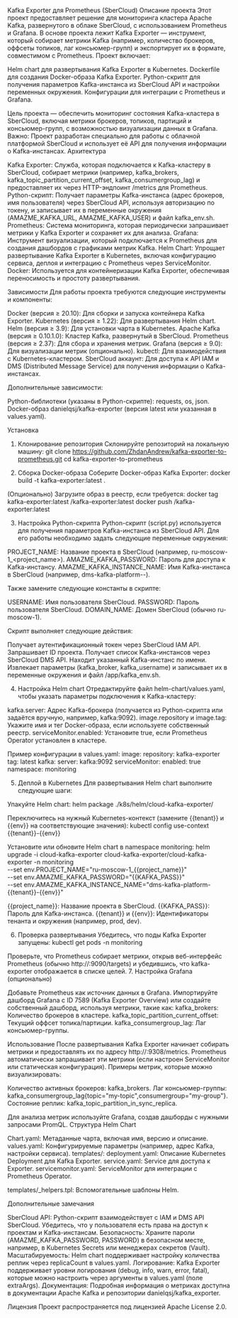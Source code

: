 Kafka Exporter для Prometheus (SberCloud)
Описание проекта
Этот проект предоставляет решение для мониторинга кластера Apache Kafka, развернутого в облаке SberCloud, с использованием Prometheus и Grafana. В основе проекта лежит Kafka Exporter — инструмент, который собирает метрики Kafka (например, количество брокеров, оффсеты топиков, лаг консьюмер-групп) и экспортирует их в формате, совместимом с Prometheus. Проект включает:

Helm chart для развертывания Kafka Exporter в Kubernetes.
Dockerfile для создания Docker-образа Kafka Exporter.
Python-скрипт для получения параметров Kafka-инстанса из SberCloud API и настройки переменных окружения.
Конфигурации для интеграции с Prometheus и Grafana.

Цель проекта — обеспечить мониторинг состояния Kafka-кластера в SberCloud, включая метрики брокеров, топиков, партиций и консьюмер-групп, с возможностью визуализации данных в Grafana.
Важно: Проект разработан специально для работы с облачной платформой SberCloud и использует её API для получения информации о Kafka-инстансах.
Архитектура

Kafka Exporter: Служба, которая подключается к Kafka-кластеру в SberCloud, собирает метрики (например, kafka_brokers, kafka_topic_partition_current_offset, kafka_consumergroup_lag) и предоставляет их через HTTP-эндпоинт /metrics для Prometheus.
Python-скрипт: Получает параметры Kafka-инстанса (адрес брокеров, имя пользователя) через SberCloud API, используя авторизацию по токену, и записывает их в переменные окружения (AMAZME_KAFKA_URL, AMAZME_KAFKA_USER) и файл kafka_env.sh.
Prometheus: Система мониторинга, которая периодически запрашивает метрики у Kafka Exporter и сохраняет их для анализа.
Grafana: Инструмент визуализации, который подключается к Prometheus для создания дашбордов с графиками метрик Kafka.
Helm Chart: Упрощает развертывание Kafka Exporter в Kubernetes, включая конфигурацию сервиса, деплоя и интеграцию с Prometheus через ServiceMonitor.
Docker: Используется для контейнеризации Kafka Exporter, обеспечивая переносимость и простоту развертывания.

Зависимости
Для работы проекта требуются следующие инструменты и компоненты:

Docker (версия ≥ 20.10): Для сборки и запуска контейнера Kafka Exporter.
Kubernetes (версия ≥ 1.22): Для развертывания Helm chart.
Helm (версия ≥ 3.9): Для установки чарта в Kubernetes.
Apache Kafka (версия ≥ 0.10.1.0): Кластер Kafka, развернутый в SberCloud.
Prometheus (версия ≥ 2.37): Для сбора и хранения метрик.
Grafana (версия ≥ 9.0): Для визуализации метрик (опционально).
kubectl: Для взаимодействия с Kubernetes-кластером.
SberCloud аккаунт: Для доступа к API IAM и DMS (Distributed Message Service) для получения информации о Kafka-инстансах.

Дополнительные зависимости:

Python-библиотеки (указаны в Python-скрипте): requests, os, json.
Docker-образ danielqsj/kafka-exporter (версия latest или указанная в values.yaml).

Установка
1. Клонирование репозитория
Склонируйте репозиторий на локальную машину:
git clone https://github.com/ZhdanAndrew/kafka-exporter-to-prometheus.git
cd kafka-exporter-to-prometheus

2. Сборка Docker-образа
Соберите Docker-образ Kafka Exporter:
docker build -t kafka-exporter:latest .

(Опционально) Загрузите образ в реестр, если требуется:
docker tag kafka-exporter:latest <your-registry>/kafka-exporter:latest
docker push <your-registry>/kafka-exporter:latest

3. Настройка Python-скрипта
Python-скрипт (script.py) используется для получения параметров Kafka-инстанса из SberCloud API. Для его работы необходимо задать следующие переменные окружения:

PROJECT_NAME: Название проекта в SberCloud (например, ru-moscow-1_<project_name>).
AMAZME_KAFKA_PASSWORD: Пароль для доступа к Kafka-инстансу.
AMAZME_KAFKA_INSTANCE_NAME: Имя Kafka-инстанса в SberCloud (например, dms-kafka-platform-<tenant>-<env>).

Также замените следующие константы в скрипте:

USERNAME: Имя пользователя SberCloud.
PASSWORD: Пароль пользователя SberCloud.
DOMAIN_NAME: Домен SberCloud (обычно ru-moscow-1).

Скрипт выполняет следующие действия:

Получает аутентификационный токен через SberCloud IAM API.
Запрашивает ID проекта.
Получает список Kafka-инстансов через SberCloud DMS API.
Находит указанный Kafka-инстанс по имени.
Извлекает параметры (kafka_broker, kafka_username) и записывает их в переменные окружения и файл /app/kafka_env.sh.

4. Настройка Helm chart
Отредактируйте файл helm-chart/values.yaml, чтобы указать параметры подключения к Kafka-кластеру:

kafka.server: Адрес Kafka-брокера (получается из Python-скрипта или задаётся вручную, например, kafka:9092).
image.repository и image.tag: Укажите имя и тег Docker-образа, если используете собственный реестр.
serviceMonitor.enabled: Установите true, если Prometheus Operator установлен в кластере.

Пример конфигурации в values.yaml:
image:
  repository: kafka-exporter
  tag: latest
kafka:
  server: kafka:9092
serviceMonitor:
  enabled: true
  namespace: monitoring

5. Деплой в Kubernetes
Для развертывания Helm chart выполните следующие шаги:

Упакуйте Helm chart:
helm package ./k8s/helm/cloud-kafka-exporter/


Переключитесь на нужный Kubernetes-контекст (замените {{tenant}} и {{env}} на соответствующие значения):
kubectl config use-context {{tenant}}-{{env}}


Установите или обновите Helm chart в namespace monitoring:
helm upgrade -i cloud-kafka-exporter cloud-kafka-exporter/cloud-kafka-exporter -n monitoring \
  --set env.PROJECT_NAME="ru-moscow-1_{{project_name}}" \
  --set env.AMAZME_KAFKA_PASSWORD="{{KAFKA_PASS}}" \
  --set env.AMAZME_KAFKA_INSTANCE_NAME="dms-kafka-platform-{{tenant}}-{{env}}"


{{project_name}}: Название проекта в SberCloud.
{{KAFKA_PASS}}: Пароль для Kafka-инстанса.
{{tenant}} и {{env}}: Идентификаторы тенанта и окружения (например, prod, dev).



6. Проверка развертывания
Убедитесь, что поды Kafka Exporter запущены:
kubectl get pods -n monitoring

Проверьте, что Prometheus собирает метрики, открыв веб-интерфейс Prometheus (обычно http://<prometheus-host>:9090/targets) и убедившись, что kafka-exporter отображается в списке целей.
7. Настройка Grafana (опционально)

Добавьте Prometheus как источник данных в Grafana.
Импортируйте дашборд Grafana с ID 7589 (Kafka Exporter Overview) или создайте собственный дашборд, используя метрики, такие как:
kafka_brokers: Количество брокеров в кластере.
kafka_topic_partition_current_offset: Текущий оффсет топика/партиции.
kafka_consumergroup_lag: Лаг консьюмер-группы.



Использование
После развертывания Kafka Exporter начинает собирать метрики и предоставлять их по адресу http://<kafka-exporter-host>:9308/metrics. Prometheus автоматически запрашивает эти метрики (если настроен ServiceMonitor или статическая конфигурация).
Примеры метрик, которые можно визуализировать:

Количество активных брокеров: kafka_brokers.
Лаг консьюмер-группы: kafka_consumergroup_lag{topic="my-topic",consumergroup="my-group"}.
Состояние реплик: kafka_topic_partition_in_sync_replica.

Для анализа метрик используйте Grafana, создав дашборды с нужными запросами PromQL.
Структура Helm Chart

Chart.yaml: Метаданные чарта, включая имя, версию и описание.
values.yaml: Конфигурируемые параметры (например, адрес Kafka, настройки сервиса).
templates/:
deployment.yaml: Описание Kubernetes Deployment для Kafka Exporter.
service.yaml: Service для доступа к Exporter.
servicemonitor.yaml: ServiceMonitor для интеграции с Prometheus Operator.


templates/_helpers.tpl: Вспомогательные шаблоны Helm.

Дополнительные замечания

SberCloud API: Python-скрипт взаимодействует с IAM и DMS API SberCloud. Убедитесь, что у пользователя есть права на доступ к проектам и Kafka-инстансам.
Безопасность: Храните пароли (AMAZME_KAFKA_PASSWORD, PASSWORD) в безопасном месте, например, в Kubernetes Secrets или менеджерах секретов (Vault).
Масштабируемость: Helm chart поддерживает настройку количества реплик через replicaCount в values.yaml.
Логирование: Kafka Exporter поддерживает уровни логирования (debug, info, warn, error, fatal), которые можно настроить через аргументы в values.yaml (поле extraArgs).
Документация: Подробная информация о метриках доступна в документации Apache Kafka и репозитории danielqsj/kafka_exporter.

Лицензия
Проект распространяется под лицензией Apache License 2.0.
